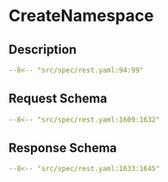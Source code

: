 # CreateNamespace

## Description

```yaml
--8<-- "src/spec/rest.yaml:94:99"
```

## Request Schema

```yaml
--8<-- "src/spec/rest.yaml:1609:1632"
```
## Response Schema

```yaml
--8<-- "src/spec/rest.yaml:1633:1645"
```